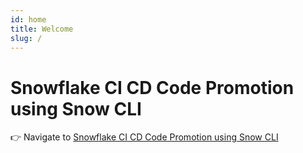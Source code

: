 ```yaml
---
id: home
title: Welcome
slug: /
---
```


# Snowflake CI CD Code Promotion using Snow CLI 

👉 Navigate to [Snowflake CI CD Code Promotion using Snow CLI](/docs/snowflake-training/Module-12-Development-CICD-and-Deployment/12-01-Deployment-and-Code-Promotion-in-Snowflake)
